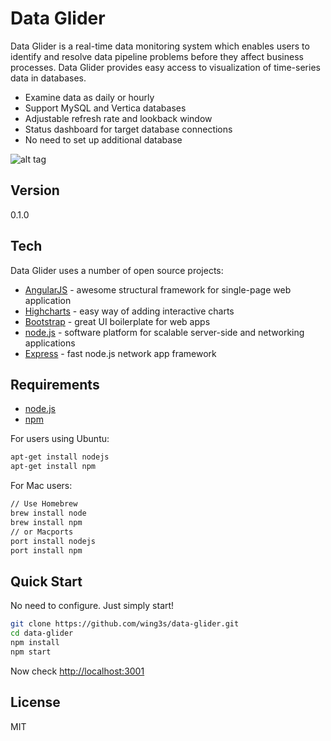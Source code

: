 Data Glider
=========

Data Glider is a real-time data monitoring system which enables users to identify and resolve data pipeline problems before they affect business processes. Data Glider provides easy access to visualization of time-series data in databases.

  - Examine data as daily or hourly
  - Support MySQL and Vertica databases
  - Adjustable refresh rate and lookback window
  - Status dashboard for target database connections
  - No need to set up additional database 

![alt tag](http://i.imgur.com/n9qSCHl.png)


Version
----

0.1.0

Tech
-----------

Data Glider uses a number of open source projects:

* [AngularJS] - awesome structural framework for single-page web application
* [Highcharts] - easy way of adding interactive charts
* [Bootstrap] - great UI boilerplate for web apps
* [node.js] - software platform for scalable server-side and networking applications
* [Express] - fast node.js network app framework

Requirements
--------------
- [node.js](http://nodejs.org/download/)
- [npm](https://github.com/npm/npm)

For users using Ubuntu:
```sh
apt-get install nodejs
apt-get install npm
```

For Mac users:


```sh
// Use Homebrew
brew install node
brew install npm
// or Macports
port install nodejs
port install npm
```


Quick Start
--------------
No need to configure. Just simply start!
```sh
git clone https://github.com/wing3s/data-glider.git
cd data-glider
npm install
npm start
```
Now check [http://localhost:3001](http://localhost:3001)


License
----

MIT

[AngularJS]:https://angularjs.org
[Highcharts]:http://www.highcharts.com
[node.js]:http://nodejs.org
[Bootstrap]:http://twitter.github.com/bootstrap/
[express]:http://expressjs.com
